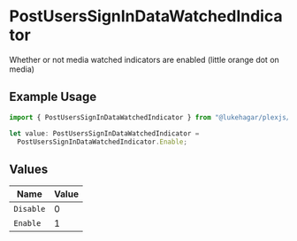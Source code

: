 # PostUsersSignInDataWatchedIndicator

Whether or not media watched indicators are enabled (little orange dot on media)

## Example Usage

```typescript
import { PostUsersSignInDataWatchedIndicator } from "@lukehagar/plexjs/sdk/models/operations";

let value: PostUsersSignInDataWatchedIndicator =
  PostUsersSignInDataWatchedIndicator.Enable;
```

## Values

| Name      | Value     |
| --------- | --------- |
| `Disable` | 0         |
| `Enable`  | 1         |